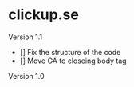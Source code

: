 # clickup.se

Version 1.1
* [] Fix the structure of the code
* [] Move GA to closeing body tag

Version 1.0
